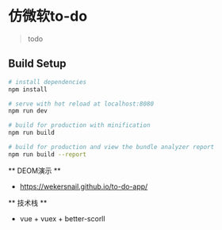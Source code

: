 # 仿微软to-do

> todo

## Build Setup

``` bash
# install dependencies
npm install

# serve with hot reload at localhost:8080
npm run dev

# build for production with minification
npm run build

# build for production and view the bundle analyzer report
npm run build --report
```
 
** DEOM演示 **

- https://wekersnail.github.io/to-do-app/

** 技术栈 **

- vue + vuex + better-scorll
